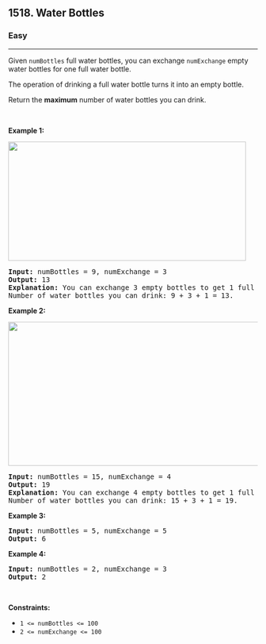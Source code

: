 <h2>1518. Water Bottles</h2><h3>Easy</h3><hr><div style="user-select: auto;"><p style="user-select: auto;">Given <code style="user-select: auto;">numBottles</code>&nbsp;full water bottles, you can exchange <code style="user-select: auto;">numExchange</code> empty water bottles for one full water bottle.</p>

<p style="user-select: auto;">The operation of drinking a full water bottle turns it into an empty bottle.</p>

<p style="user-select: auto;">Return the <strong style="user-select: auto;">maximum</strong> number of water bottles you can&nbsp;drink.</p>

<p style="user-select: auto;">&nbsp;</p>
<p style="user-select: auto;"><strong style="user-select: auto;">Example 1:</strong></p>

<p style="user-select: auto;"><strong style="user-select: auto;"><img alt="" src="https://assets.leetcode.com/uploads/2020/07/01/sample_1_1875.png" style="width: 480px; height: 240px; user-select: auto;"></strong></p>

<pre style="user-select: auto;"><strong style="user-select: auto;">Input:</strong> numBottles = 9, numExchange = 3
<strong style="user-select: auto;">Output:</strong> 13
<strong style="user-select: auto;">Explanation:</strong> You can exchange 3 empty bottles to get 1 full water bottle.
Number of water bottles you can&nbsp;drink: 9 + 3 + 1 = 13.
</pre>

<p style="user-select: auto;"><strong style="user-select: auto;">Example 2:</strong></p>

<p style="user-select: auto;"><img alt="" src="https://assets.leetcode.com/uploads/2020/07/01/sample_2_1875.png" style="width: 790px; height: 290px; user-select: auto;"></p>

<pre style="user-select: auto;"><strong style="user-select: auto;">Input:</strong> numBottles = 15, numExchange = 4
<strong style="user-select: auto;">Output:</strong> 19
<strong style="user-select: auto;">Explanation:</strong> You can exchange 4 empty bottles to get 1 full water bottle. 
Number of water bottles you can&nbsp;drink: 15 + 3 + 1 = 19.
</pre>

<p style="user-select: auto;"><strong style="user-select: auto;">Example 3:</strong></p>

<pre style="user-select: auto;"><strong style="user-select: auto;">Input:</strong> numBottles = 5, numExchange = 5
<strong style="user-select: auto;">Output:</strong> 6
</pre>

<p style="user-select: auto;"><strong style="user-select: auto;">Example 4:</strong></p>

<pre style="user-select: auto;"><strong style="user-select: auto;">Input:</strong> numBottles = 2, numExchange = 3
<strong style="user-select: auto;">Output:</strong> 2
</pre>

<p style="user-select: auto;">&nbsp;</p>
<p style="user-select: auto;"><strong style="user-select: auto;">Constraints:</strong></p>

<ul style="user-select: auto;">
	<li style="user-select: auto;"><code style="user-select: auto;">1 &lt;=&nbsp;numBottles &lt;= 100</code></li>
	<li style="user-select: auto;"><code style="user-select: auto;">2 &lt;=&nbsp;numExchange &lt;= 100</code></li>
</ul></div>